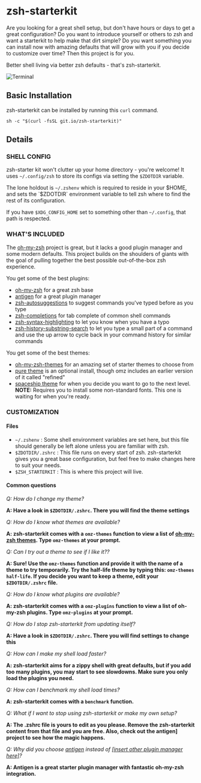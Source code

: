 # zsh-starterkit

Are you looking for a great shell setup, but don't have hours or days to get
a great configuration? Do you want to introduce yourself or others to zsh and
want a starterkit to help make that dirt simple? Do you want something you can
install now with amazing defaults that will grow with you if you decide to
customize over time? Then this project is for you.

Better shell living via better zsh defaults - that's zsh-starterkit.

![Terminal][terminal]

## Basic Installation

zsh-starterkit can be installed by running this `curl` command.

```shell
sh -c "$(curl -fsSL git.io/zsh-starterkit)"
```

## Details

### SHELL CONFIG

zsh-starter kit won't clutter up your home directory - you're welcome! It uses
`~/.config/zsh` to store its configs via setting the `$ZDOTDIR` variable.

The lone holdout is `~/.zshenv` which is required to reside in your $HOME, and
sets the `$ZDOTDIR` environment variable to tell zsh where to find the rest of
its configuration.

If you have `$XDG_CONFIG_HOME` set to something other than `~/.config`, that
path is respected.

### WHAT'S INCLUDED

The [oh-my-zsh] project is great, but it lacks a good plugin manager and some
modern defaults. This project builds on the shoulders of giants with the goal
of pulling together the best possible out-of-the-box zsh experience.

You get some of the best plugins:

- [oh-my-zsh] for a great zsh base
- [antigen] for a great plugin manager
- [zsh-autosuggestions] to suggest commands you've typed before as you type
- [zsh-completions] for tab complete of common shell commands
- [zsh-syntax-highlighting] to let you know when you have a typo
- [zsh-history-substring-search] to let you type a small part of a command and
  use the up arrow to cycle back in your command history for similar commands

 You get some of the best themes:

- [oh-my-zsh-themes] for an amazing set of starter themes to choose from
- [pure theme][pure-theme] is an optional install, though omz includes an
  earlier version of it called "refined"
- [spaceship theme][spaceship-prompt] for when you decide you want to go to the
  next level. **NOTE:** Requires you to install some non-standard fonts. This
  one is waiting for when you're ready.

### CUSTOMIZATION

#### Files

- `~/.zshenv` : Some shell environment variables are set here, but this file
  should generally be left alone unless you are familiar with zsh.
- `$ZDOTDIR/.zshrc` : This file runs on every start of zsh. zsh-starterkit
  gives you a great base configuration, but feel free to make changes here to
  suit your needs.
- `$ZSH_STARTERKIT` : This is where this project will live.

#### Common questions

_Q: How do I change my theme?_

**A: Have a look in `$ZDOTDIR/.zshrc`. There you will find the theme
settings**

_Q: How do I know what themes are available?_

**A: zsh-starterkit comes with a `omz-themes` function to view a list of
[oh-my-zsh themes][oh-my-zsh-themes].
Type `omz-themes` at your prompt.**

_Q: Can I try out a theme to see if I like it??_

**A: Sure! Use the `omz-themes` function and provide it with the name of a theme
to try temporarily. Try the half-life theme by typing this:
`omz-themes half-life`. If you decide you want to keep a theme, edit your
`$ZDOTDIR/.zshrc` file.**

_Q: How do I know what plugins are available?_

**A: zsh-starterkit comes with a `omz-plugins` function to view a list of
oh-my-zsh plugins.
Type `omz-plugins` at your prompt.**

_Q: How do I stop zsh-starterkit from updating itself?_

**A: Have a look in `$ZDOTDIR/.zshrc`. There you will find settings to
change this**

_Q: How can I make my shell load faster?_

**A: zsh-starterkit aims for a zippy shell with great defaults, but if you add
too many plugins, you may start to see slowdowns. Make sure you only load
the plugins you need.**

_Q: How can I benchmark my shell load times?_

**A: zsh-starterkit comes with a `benchmark` function.**

_Q: What if I want to stop using zsh-starterkit or make my own setup?_

**A: The .zshrc file is yours to edit as you please. Remove the zsh-starterkit
content from that file and you are free. Also, check out the antigen] project
to see how the magic happens.**

_Q: Why did you choose [antigen] instead of
[[insert other plugin manager here]][antibody]?_

**A: Antigen is a great starter plugin manager with fantastic oh-my-zsh
integration.**


[antibody]: http://getantibody.github.io/
[antigen]: http://antigen.sharats.me/
[oh-my-zsh-themes]: https://github.com/robbyrussell/oh-my-zsh/wiki/Themes
[oh-my-zsh]: https://github.com/robbyrussell/oh-my-zsh
[zsh-async]: https://github.com/mafredri/zsh-async
[zsh-autosuggestions]: https://github.com/zsh-users/zsh-autosuggestions
[zsh-completions]: https://github.com/zsh-users/zsh-completions
[zsh-history-substring-search]: https://github.com/zsh-users/zsh-history-substring-search
[zsh-starterkit]: https://github.com/mattmc3/zsh-starterkit
[zsh-syntax-highlighting]: https://github.com/zsh-users/zsh-syntax-highlighting
[pure-theme]: https://github.com/sindresorhus/pure
[spaceship-prompt]: https://github.com/denysdovhan/spaceship-prompt
[terminal]: https://raw.githubusercontent.com/mattmc3/zsh-starterkit/master/media/zsh-starterkit.png
